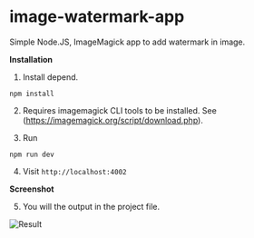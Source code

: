 # image-watermark-app
Simple Node.JS, ImageMagick app to add watermark in image.

**Installation**

1. Install depend.
```
npm install 
```

2. Requires imagemagick CLI tools to be installed. See (https://imagemagick.org/script/download.php).

3. Run
```
npm run dev 
```

4. Visit `http://localhost:4002`

**Screenshot**

5. You will the output in the project file.

![Result](https://user-images.githubusercontent.com/46412369/113126693-7dc17e00-924a-11eb-9c10-cce6627bb653.png)
